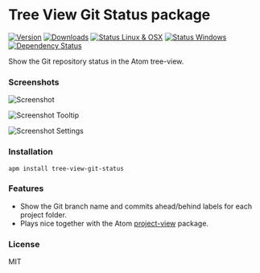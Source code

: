 # Tree View Git Status package

[![Version](https://img.shields.io/apm/v/tree-view-git-status.svg?style=flat-square)](https://atom.io/packages/tree-view-git-status)
[![Downloads](https://img.shields.io/apm/dm/tree-view-git-status.svg?style=flat-square)](https://atom.io/packages/tree-view-git-status)
[![Status Linux & OSX](https://img.shields.io/travis/subesokun/atom-tree-view-git-status.svg?style=flat-square&label=Linux%20%26%20OSX)](https://travis-ci.org/subesokun/atom-tree-view-git-status)
[![Status Windows](https://img.shields.io/appveyor/ci/subesokun/atom-tree-view-git-status.svg?style=flat-square&label=Windows)](https://ci.appveyor.com/project/subesokun/atom-tree-view-git-status)
[![Dependency Status](https://img.shields.io/david/subesokun/atom-tree-view-git-status.svg?style=flat-square)](https://david-dm.org/subesokun/atom-tree-view-git-status)

Show the Git repository status in the Atom tree-view.

### Screenshots

![Screenshot](https://github.com/subesokun/atom-tree-view-git-status/blob/master/screenshot.png?raw=true)

![Screenshot Tooltip](https://github.com/subesokun/atom-tree-view-git-status/blob/master/screenshot-tooltip.png?raw=true)

![Screenshot Settings](https://github.com/subesokun/atom-tree-view-git-status/blob/master/screenshot-settings.png?raw=true)

### Installation

```
apm install tree-view-git-status
```

### Features

* Show the Git branch name and commits ahead/behind labels for each project folder.
* Plays nice together with the Atom [project-view](https://github.com/subesokun/atom-project-view) package.

### License

MIT
